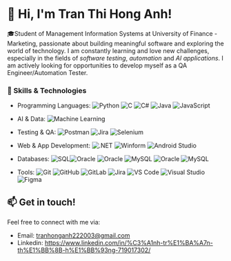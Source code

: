 # 👋 Hi, I'm Tran Thi Hong Anh!

🎓Student of Management Information Systems at University of Finance - Marketing, passionate about building meaningful software and exploring the world of technology. I am constantly learning and love new challenges, especially in the fields of *software testing*, *automation* and *AI applications*. I am actively looking for opportunities to develop myself as a QA Engineer/Automation Tester.

### 🌟 Skills & Technologies
- Programming Languages: ![Python](https://img.shields.io/badge/Python-3776AB?style=flat&logo=python&logoColor=white) ![C](https://img.shields.io/badge/C-00599C?style=flat&logo=c&logoColor=white) ![C#](https://img.shields.io/badge/C%23-239120?style=flat&logo=c-sharp&logoColor=white) ![Java](https://img.shields.io/badge/Java-007396?style=flat&logo=java&logoColor=white) ![JavaScript](https://img.shields.io/badge/-JavaScript-black?style=flat-square&logo=javascript)

- AI & Data: ![Machine Learning](https://img.shields.io/badge/Machine%20Learning-FF6F00?style=flat) 

- Testing & QA: ![Postman](https://img.shields.io/badge/Postman-FF6C37?style=flat&logo=postman&logoColor=white) ![Jira](https://img.shields.io/badge/Jira-0052CC?style=flat&logo=jira&logoColor=white) ![Selenium](https://img.shields.io/badge/Selenium-43B02A?style=flat&logo=selenium&logoColor=white)

- Web & App Development: ![.NET](https://img.shields.io/badge/.NET-512BD4?style=flat&logo=dotnet&logoColor=white) ![Winform](https://img.shields.io/badge/WinForm-0078D6?style=flat) ![Android Studio](https://img.shields.io/badge/Android%20Studio-3DDC84?style=flat&logo=android-studio&logoColor=white)

- Databases: ![SQL](https://img.shields.io/badge/SQL-003B57?style=flat&logo=postgresql&logoColor=white)![Oracle](https://img.shields.io/badge/SQL-003B57?style=flat&logo=postgresql&logoColor=white) ![Oracle](https://img.shields.io/badge/Oracle-F80000?style=flat&logo=oracle&logoColor=white) ![MySQL](https://img.shields.io/badge/SQL-003B57?style=flat&logo=postgresql&logoColor=white) ![Oracle](https://img.shields.io/badge/Oracle-F80000?style=flat&logo=oracle&logoColor=white) ![MySQL](https://img.shields.io/badge/MySQL-4479A1?style=flat&logo=mysql&logoColor=white)

- Tools: ![Git](https://img.shields.io/badge/Git-F05032?style=flat&logo=git&logoColor=white) ![GitHub](https://img.shields.io/badge/GitHub-181717?style=flat&logo=github&logoColor=white) ![GitLab](https://img.shields.io/badge/GitLab-FC6D26?style=flat&logo=gitlab&logoColor=white) ![Jira](https://img.shields.io/badge/Jira-0052CC?style=flat&logo=jira&logoColor=white) ![VS Code](https://img.shields.io/badge/VS%20Code-007ACC?style=flat&logo=visual-studio-code&logoColor=white) ![Visual Studio](https://img.shields.io/badge/Visual%20Studio-5C2D91?style=flat&logo=visual-studio&logoColor=white) ![Figma](https://img.shields.io/badge/Figma-F24E1E?style=flat&logo=figma&logoColor=white)

  
## 📫 Get in touch!
Feel free to connect with me via:
- Email: tranhonganh222003@gmail.com
- Linkedin: https://www.linkedin.com/in/%C3%A1nh-tr%E1%BA%A7n-th%E1%BB%8B-h%E1%BB%93ng-719017302/
